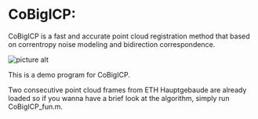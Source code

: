 # CoBigICP:  #

CoBigICP is a fast and accurate point cloud registration method that based on correntropy noise modeling and bidirection correspondence.

![picture alt](https://github.com/Pamphlett/CoBigICP/tree/master/assets/cmp.png "Comparative Result")

This is a demo program for CoBigICP.

Two consecutive point cloud frames from ETH Hauptgebaude are already loaded so if you wanna have a brief look at the algorithm, simply run CoBigICP_fun.m.
